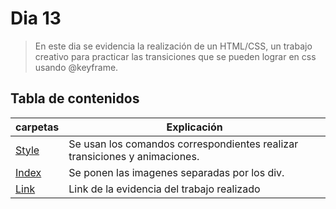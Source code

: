 # Dia 13
 >En este dia se evidencia la realización de un HTML/CSS, un trabajo creativo para practicar las transiciones que se pueden lograr en css usando @keyframe.
 ## Tabla de contenidos

  | carpetas| Explicación  |
 |--|--|
 | [Style](style/style.css) | Se usan los comandos correspondientes realizar transiciones y animaciones. |
 | [Index](index.html) | Se ponen las imagenes separadas por los div. |
 | [Link](https://sarasofia1214.github.io/HTML_S1_DiazSara/Dia13/) |Link de la evidencia del trabajo realizado |
